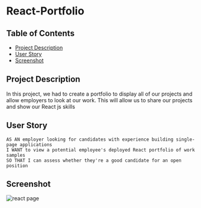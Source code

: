 # React-Portfolio

## Table of Contents
* [Project Description](#project-description)
* [User Story](#user-story)
* [Screenshot](#screenshot)


## Project Description

In this project, we had to create a portfolio to display all of our projects and allow employers to look at our work. This will allow us to share our projects and show our React js skills

## User Story

```
AS AN employer looking for candidates with experience building single-page applications
I WANT to view a potential employee's deployed React portfolio of work samples
SO THAT I can assess whether they're a good candidate for an open position
```
## Screenshot

<img alt= "react page" src="https://github.com/raniahj/Weather-Dashboard-Challenge/blob/main/Weather%20Dashboard.png" >